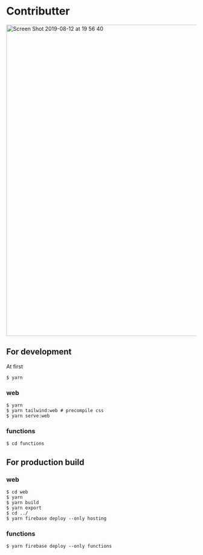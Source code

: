# Contributter

<img width="822" alt="Screen Shot 2019-08-12 at 19 56 40" src="https://user-images.githubusercontent.com/6993514/62860507-564b3400-bd3b-11e9-8443-cc411e5fe7b8.png">

## For development

At first

```shell
$ yarn
```

### web

```shell
$ yarn
$ yarn tailwind:web # precompile css
$ yarn serve:web
```

### functions

```shell
$ cd functions
```

## For production build

### web

```shell
$ cd web
$ yarn
$ yarn build
$ yarn export
$ cd ../
$ yarn firebase deploy --only hosting
```

### functions

```shell
$ yarn firebase deploy --only functions
```
